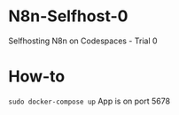 # N8n-Selfhost-0
Selfhosting N8n on Codespaces - Trial 0


# How-to
`sudo docker-compose up`
App is on port 5678
